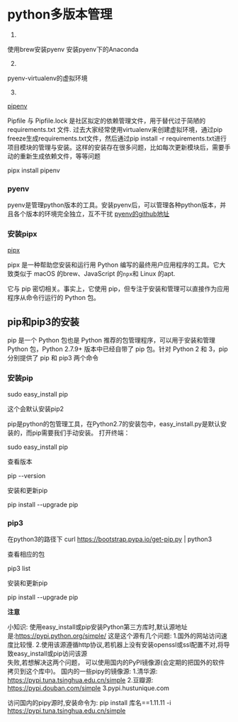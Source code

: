 <!--
 * @Author: your name
 * @Date: 2021-09-17 10:35:04
 * @LastEditTime: 2021-09-17 11:19:20
 * @LastEditors: Please set LastEditors
 * @Description: In User Settings Edit
 * @FilePath: /matias-python/md/python多版本管理.md
-->
# python多版本管理

1. 
使用brew安装pyenv
安装pyenv下的Anaconda

2. 
pyenv-virtualenv的虚拟环境

3.  
[pipenv](https://github.com/kennethreitz/pipenv)

Pipfile 与 Pipfile.lock 是社区拟定的依赖管理文件，用于替代过于简陋的 requirements.txt 文件. 过去大家经常使用virtualenv来创建虚拟环境，通过pip freeze生成requirements.txt文件，然后通过pip install -r requirements.txt进行项目模块的管理与安装。这样的安装存在很多问题，比如每次更新模块后，需要手动的重新生成依赖文件，等等问题

pipx install pipenv

### pyenv

pyenv是管理python版本的工具。安装pyenv后，可以管理各种python版本，并且各个版本的环境完全独立，互不干扰
[pyenv的github地址](https://links.jianshu.com/go?to=https%3A%2F%2Fgithub.com%2Fpyenv%2Fpyenv)

### 安装pipx

[pipx](https://pypi.org/project/pipx/)

pipx 是一种帮助您安装和运行用 Python 编写的最终用户应用程序的工具。它大致类似于 macOS 的brew、JavaScript 的`npx`和 Linux 的apt.

它与 pip 密切相关。事实上，它使用 pip，但专注于安装和管理可以直接作为应用程序从命令行运行的 Python 包。

## pip和pip3的安装

pip 是一个 Python 包也是 Python 推荐的包管理程序，可以用于安装和管理 Python 包，Python 2.7.9+ 版本中已经自带了 pip 包。针对 Python 2 和 3，pip 分别提供了 pip 和 pip3 两个命令

### 安装pip

sudo easy_install pip

这个会默认安装pip2

pip是python的包管理工具，在Python2.7的安装包中，easy_install.py是默认安装的，而pip需要我们手动安装。
打开终端：

sudo easy_install pip

查看版本

pip --version

安装和更新pip

pip install --upgrade pip

### pip3

在python3的路径下
curl https://bootstrap.pypa.io/get-pip.py | python3

查看相应的包

pip3 list

安装和更新pip

pip install --upgrade pip

**注意**

小知识:
    使用easy_install或pip安装Python第三方库时,默认源地址是:https://pypi.python.org/simple/ 
这是这个源有几个问题:
    1.国外的网站访问速度比较慢.
    2.使用该源遵循http协议,若机器上没有安装openssl或ssl配置不对,将导致easy_install或pip访问该源            
    失败,若想解决这两个问题，
     可以使用国内的PyPI镜像源(会定期的把国外的软件拷贝到这个库中)。
    国内的一些pipy的镜像源:
        1.清华源:  https://pypi.tuna.tsinghua.edu.cn/simple
        2.豆瓣源:  https://pypi.douban.com/simple
        3.pypi.hustunique.com
 
 
访问国内的pipy源时,安装命令为:
      pip install 库名==1.11.11 -i https://pypi.tuna.tsinghua.edu.cn/simple